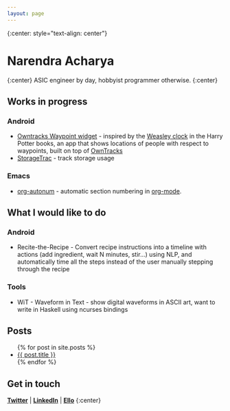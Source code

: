```yaml
---
layout: page
---
```


{:center: style="text-align: center"}

# Narendra Acharya
{:center}
ASIC engineer by day, hobbyist programmer otherwise.
{:center}

## Works in progress

### Android
* [Owntracks Waypoint widget](https://github.com/nma83/android) - inspired by the [Weasley clock](http://harrypotter.wikia.com/wiki/Weasley_Clock) in the Harry Potter books, an app that shows locations of people with respect to waypoints, built on top of [OwnTracks](http://owntracks.org)
* [StorageTrac](/SDCardTrac) - track storage usage

### Emacs
* [org-autonum](https://github.com/nma83/org-autonum) - automatic section numbering in [org-mode](http://orgmode.org).

## What I would like to do

### Android

* Recite-the-Recipe - Convert recipe instructions into a timeline with actions (add ingredient, wait N minutes, stir...) using NLP, and automatically time all the steps instead of the user manually stepping through the recipe

### Tools

* WiT - Waveform in Text - show digital waveforms in ASCII art, want to write in Haskell using ncurses bindings

## Posts

<ul>
  {% for post in site.posts %}
    <li>
      <a href="{{ post.url }}">{{ post.title }}</a>
    </li>
  {% endfor %}
</ul>

## Get in touch

<b>[Twitter](http://twitter.com/narendra_m_a)</b> | <b>[LinkedIn](http://in.linkedin.com/in/narendrama)</b> |
<b>[Ello](http://ello.co/nma83)</b>
{:center}
